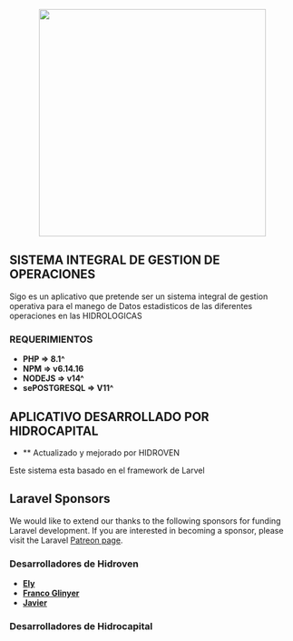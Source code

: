 <p align="center"><a href="https://laravel.com" target="_blank"><img src="https://raw.githubusercontent.com/laravel/art/master/logo-lockup/5%20SVG/2%20CMYK/1%20Full%20Color/laravel-logolockup-cmyk-red.svg" width="400"></a></p>






## SISTEMA INTEGRAL DE GESTION DE OPERACIONES

Sigo es un aplicativo que pretende ser un sistema integral de gestion operativa para el manego de Datos estadisticos de las diferentes operaciones en las HIDROLOGICAS







### REQUERIMIENTOS

- **PHP => 8.1^**
- **NPM => v6.14.16**
- **NODEJS => v14^**
- **sePOSTGRESQL => V11^**



## APLICATIVO DESARROLLADO POR HIDROCAPITAL 
- ** Actualizado y mejorado por HIDROVEN


Este sistema esta basado en el framework de Larvel


## Laravel Sponsors

We would like to extend our thanks to the following sponsors for funding Laravel development. If you are interested in becoming a sponsor, please visit the Laravel [Patreon page](https://patreon.com/taylorotwell).

### Desarrolladores de Hidroven 
- **[Ely ](https://github.com/elychirivella10)**
- **[Franco Glinyer](https://github.com/gfrancojf)**
- **[Javier ](https://github.com/Craig2412)**


### Desarrolladores de Hidrocapital 

